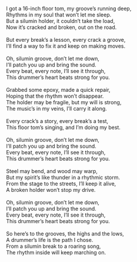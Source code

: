 I got a 16-inch floor tom, my groove’s running deep,<br>
Rhythms in my soul that won’t let me sleep.
<br>
But a silumin holder, it couldn’t take the load,
<br>
Now it’s cracked and broken, out on the road.
<br>
<br>
But every break’s a lesson, every crack a groove,
<br>
I’ll find a way to fix it and keep on making moves.
<br>
<br>
Oh, silumin groove, don’t let me down,
<br>
I’ll patch you up and bring the sound.
<br>
Every beat, every note, I’ll see it through,
<br>
This drummer’s heart beats strong for you.
<br>
<br>
Grabbed some epoxy, made a quick repair,
<br>
Hoping that the rhythm won’t disappear.
<br>
The holder may be fragile, but my will is strong,
<br>
The music’s in my veins, I’ll carry it along.
<br>
<br>
Every crack’s a story, every break’s a test,
<br>
This floor tom’s singing, and I’m doing my best.
<br>
<br>
Oh, silumin groove, don’t let me down,
<br>
I’ll patch you up and bring the sound.
<br>
Every beat, every note, I’ll see it through,
<br>
This drummer’s heart beats strong for you.
<br>
<br>
Steel may bend, and wood may warp,
<br>
But my spirit’s like thunder in a rhythmic storm.
<br>
From the stage to the streets, I’ll keep it alive,
<br>
A broken holder won’t stop my drive.
<br>
<br>
Oh, silumin groove, don’t let me down,
<br>
I’ll patch you up and bring the sound.
<br>
Every beat, every note, I’ll see it through,
<br>
This drummer’s heart beats strong for you.
<br>
<br>
So here’s to the grooves, the highs and the lows,
<br>
A drummer’s life is the path I chose.
<br>
From a silumin break to a roaring song,
<br>
The rhythm inside will keep marching on.
